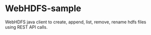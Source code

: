 # WebHDFS-sample

WebHDFS java client to create, append, list, remove, rename hdfs files using REST API calls. 
